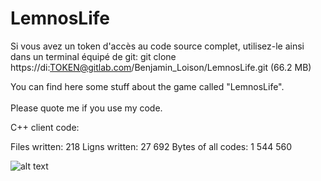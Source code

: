 # LemnosLife

Si vous avez un token d'accès au code source complet, utilisez-le ainsi dans un terminal équipé de git: git clone https://di:TOKEN@gitlab.com/Benjamin_Loison/LemnosLife.git (66.2 MB)

You can find here some stuff about the game called "LemnosLife".<br/><br/>
Please quote me if you use my code.

C++ client code:

Files written: 218
Ligns written: 27 692
Bytes of all codes: 1 544 560

![alt text](https://github.com/Benjamin-Loison/LemnosLife/raw/master/website/Website/Media/Pictures/1.png)
